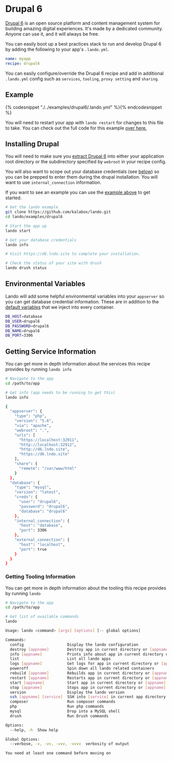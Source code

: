 Drupal 6
========

[Drupal 6](https://www.drupal.org/drupal-6.0) is an open source platform and content management system for building amazing digital experiences. It's made by a dedicated community. Anyone can use it, and it will always be free.

You can easily boot up a best practices stack to run and develop Drupal 6 by adding the following to your app's `.lando.yml`.

```yml
name: myapp
recipe: drupal6
```

You can easily configure/override the Drupal 6 recipe and add in additional `.lando.yml` config such as `services`, `tooling`, `proxy setting` and `sharing`.

Example
-------

{% codesnippet "./../examples/drupal6/.lando.yml" %}{% endcodesnippet %}

You will need to restart your app with `lando restart` for changes to this file to take. You can check out the full code for this example [over here.](https://github.com/kalabox/lando/tree/master/examples/drupal7-2)

Installing Drupal
-----------------

You will need to make sure you [extract Drupal 6](https://api.drupal.org/api/drupal/INSTALL.txt/6.x) into either your application root directory or the subdirectory specified by `webroot` in your recipe config.

You will also want to scope out your database credentials (see [below](#getting-service-information)) so you can be prepped to enter them during the drupal installation. You will want to use `internal_connection` information.

If you want to see an example you can use the [example above](https://github.com/kalabox/lando/tree/master/examples/drupal6) to get started.

```bash
# Get the lando example
git clone https://github.com/kalabox/lando.git
cd lando/examples/drupal6

# Start the app up
lando start

# Get your database credentials
lando info

# Visit https://d6.lndo.site to complete your installation.

# Check the status of your site with drush
lando drush status
```

Environmental Variables
-----------------------

Lando will add some helpful environmental variables into your `appserver` so you can get database credential information. These are in addition to the [default variables](./../config/services.md#environment) that we inject into every container.

```bash
DB_HOST=database
DB_USER=drupal6
DB_PASSWORD=drupal6
DB_NAME=drupal6
DB_PORT=3306
```

Getting Service Information
---------------------------

You can get more in depth information about the services this recipe provides by running `lando info`

```bash
# Navigate to the app
cd /path/to/app

# Get info (app needs to be running to get this)
lando info

{
  "appserver": {
    "type": "php",
    "version": "5.6",
    "via": "apache",
    "webroot": ".",
    "urls": [
      "https://localhost:32911",
      "http://localhost:32912",
      "http://d6.lndo.site",
      "https://d6.lndo.site"
    ],
    "share": {
      "remote": "/var/www/html"
    }
  },
  "database": {
    "type": "mysql",
    "version": "latest",
    "creds": {
      "user": "drupal6",
      "password": "drupal6",
      "database": "drupal6"
    },
    "internal_connection": {
      "host": "database",
      "port": 3306
    },
    "external_connection": {
      "host": "localhost",
      "port": true
    }
  }
}
```

### Getting Tooling Information

You can get more in depth information about the tooling this recipe provides by running `lando`

```bash
# Navigate to the app
cd /path/to/app

# Get list of available commands
lando

Usage: lando <command> [args] [options] [-- global options]

Commands:
  config                   Display the lando configuration
  destroy [appname]        Destroy app in current directory or [appname]
  info [appname]           Prints info about app in current directory or [appname]
  list                     List all lando apps
  logs [appname]           Get logs for app in current directory or [appname]
  poweroff                 Spin down all lando related containers
  rebuild [appname]        Rebuilds app in current directory or [appname]
  restart [appname]        Restarts app in current directory or [appname]
  start [appname]          Start app in current directory or [appname]
  stop [appname]           Stops app in current directory or [appname]
  version                  Display the lando version
  ssh [appname] [service]  SSH into [service] in current app directory or [appname]
  composer                 Run composer commands
  php                      Run php commands
  mysql                    Drop into a MySQL shell
  drush                    Run Drush commands

Options:
  --help, -h  Show help                                                [boolean]

Global Options:
  --verbose, -v, -vv, -vvv, -vvvv  verbosity of output

You need at least one command before moving on
```

